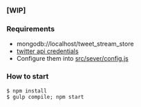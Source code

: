 ### [WIP]

### Requirements
- mongodb://localhost/tweet_stream_store
- [twitter api credentials](http://www.slickremix.com/docs/how-to-get-api-keys-and-tokens-for-twitter/)
 - Configure them into [src/sever/config.js](https://github.com/notsunohito/tweet-stream-store/blob/master/src/server/config.js)

### How to start
```
$ npm install
$ gulp compile; npm start
```
